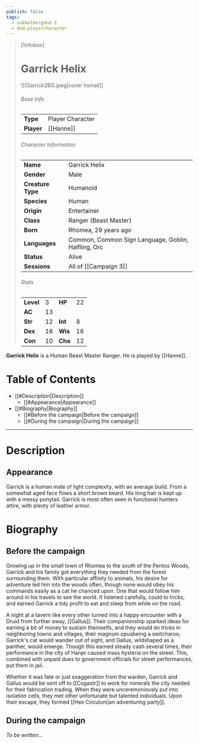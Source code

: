 ```yaml
---
publish: false
tags:
  - sukkelbergdnd-3
  - dnd-playercharacter
---
```

> [!infobox]  
> # Garrick Helix
> ![[Garrick2BG.jpeg|cover hsmall]]  
> ###### Base Info
> | | |  
> |---|---|  
> | **Type** | Player Character |
> | **Player** | [[Hanne]] |
> ###### Character Information  
> | | |  
> |---|---|  
> | **Name** | Garrick Helix |
> | **Gender** | Male | 
> | **Creature Type** | Humanoid |
> | **Species** | Human |  
> | **Origin** | Entertainer |
> | **Class** | Ranger (Beast Master) |  
> | **Born** | Rhomea, 29 years ago |  
> | **Languages** | Common, Common Sign Language, Goblin, Halfling, Orc | 
> | **Status** | Alive |
> | **Sessions** | All of [[Campaign 3]] |
> ###### Stats
> | | | | |
> |---|---|---|---|
> | **Level** | 3 | **HP** | 22 |
> | **AC** | 13 | | |
> | **Str** | 12 | **Int** | 8 |
> | **Dex** | 16 | **Wis** | 16 |
> | **Con** | 10 | **Cha** | 12 |

**Garrick Helix** is a Human Beast Master Ranger. He is played by [[Hanne]]. 
# Table of Contents
- [[#Description|Description]]
	- [[#Appearance|Appearance]]
- [[#Biography|Biography]]
	- [[#Before the campaign|Before the campaign]]
	- [[#During the campaign|During the campaign]]
***
# Description
## Appearance
Garrick is a human male of light complexity, with an average build. From a somewhat aged face flows a short brown beard. His long hair is kept up with a messy ponytail. Garrick is most often seen in functional hunters attire, with plenty of leather armor.
# Biography
## Before the campaign
Growing up in the small town of Rhomea to the south of the Pentos Woods, Garrick and his family got everything they needed from the forest surrounding them. With particular affinity to animals, his desire for adventure led him into the woods often, though none would obey his commands easily as a cat he chanced upon. One that would follow him around in his travels to see the world. It listened carefully, could to tricks, and earned Garrick a tidy profit to eat and sleep from while on the road. 

A night at a tavern like every other turned into a happy encounter with a Druid from further away, [[Gallus]]. Their companionship sparked ideas for earning a bit of money to sustain themselfs, and they would do tricks in neighboring towns and villages, their magnum opusbeing a switcharoo; Garrick's cat would wander out of sight, and Gallus, wildshaped as a panther, would emerge. Though this earned steady cash several times, their performance in the city of Hanpr caused mass hysteria on the street. This, combined with unpaid dues to government officials for street performances, put them in jail.

Whether it was fate or just exaggeration from the warden, Garrick and Gallus would be sent off to [[Cogastr]] to work for minerals the city needed for their fabrication trading. When they were unceremoniously put into isolation cells, they met other unfortunate but talented individuals. Upon their escape, they formed [[Hex Circulum|an adventuring party]].
## During the campaign
*To be written...*